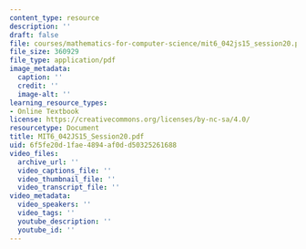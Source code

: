 ```yaml
---
content_type: resource
description: ''
draft: false
file: courses/mathematics-for-computer-science/mit6_042js15_session20.pdf
file_size: 360929
file_type: application/pdf
image_metadata:
  caption: ''
  credit: ''
  image-alt: ''
learning_resource_types:
- Online Textbook
license: https://creativecommons.org/licenses/by-nc-sa/4.0/
resourcetype: Document
title: MIT6_042JS15_Session20.pdf
uid: 6f5fe20d-1fae-4894-af0d-d50325261688
video_files:
  archive_url: ''
  video_captions_file: ''
  video_thumbnail_file: ''
  video_transcript_file: ''
video_metadata:
  video_speakers: ''
  video_tags: ''
  youtube_description: ''
  youtube_id: ''
---
```

